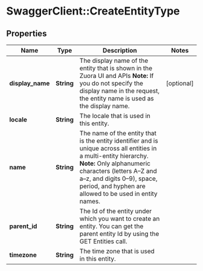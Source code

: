 # SwaggerClient::CreateEntityType

## Properties
Name | Type | Description | Notes
------------ | ------------- | ------------- | -------------
**display_name** | **String** | The display name of the entity that is shown in the Zuora UI and APIs  **Note:** If you do not specify the display name in the request, the entity name is used as the display name. | [optional] 
**locale** | **String** | The locale that is used in this entity. | 
**name** | **String** | The name of the entity that is the entity identifier and is unique across all entities in a multi-entity hierarchy.  **Note:** Only alphanumeric characters (letters A–Z and a–z, and digits 0–9), space, period, and hyphen are allowed to be used in entity names.  | 
**parent_id** | **String** | The Id of the entity under which you want to create an entity. You can get the parent entity Id by using the GET Entities call.  | 
**timezone** | **String** | The time zone that is used in this entity. | 


